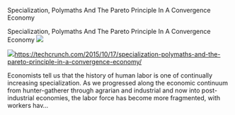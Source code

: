 Specialization, Polymaths And The Pareto Principle In A Convergence Economy

Specialization, Polymaths And The Pareto Principle In A Convergence Economy
![](../_resources/50fb64e0ea41b07a4792f72c46b36803.png)

![](../_resources/fa7714cbacac0e1c0e63bfdc66507bdf.png)https://techcrunch.com/2015/10/17/specialization-polymaths-and-the-pareto-principle-in-a-convergence-economy/

Economists tell us that the history of human labor is one of continually increasing specialization. As we progressed along the economic continuum from hunter-gatherer through agrarian and industrial and now into post-industrial economies, the labor force has become more fragmented, with workers hav…